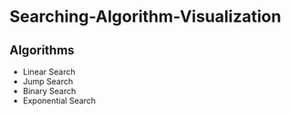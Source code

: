 # Searching-Algorithm-Visualization

## Algorithms

* Linear Search
* Jump Search
* Binary Search
* Exponential Search
